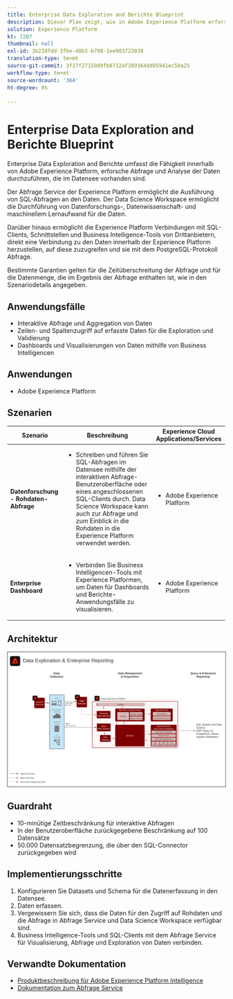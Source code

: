 ```yaml
---
title: Enterprise Data Exploration and Berichte Blueprint
description: Dieser Plan zeigt, wie in Adobe Experience Platform erforscht werden kann, wie Abfrage und Analyse der Daten, die im Datensee vorhanden sind, durchgeführt werden können.
solution: Experience Platform
kt: 7207
thumbnail: null
exl-id: 3b22dfdd-3fbe-40b3-b798-1ee983723039
translation-type: tm+mt
source-git-commit: 3f27f27159d9fb07124f289164dd85941ec58a25
workflow-type: tm+mt
source-wordcount: '364'
ht-degree: 0%

---
```


# Enterprise Data Exploration and Berichte Blueprint

Enterprise Data Exploration and Berichte umfasst die Fähigkeit innerhalb von Adobe Experience Platform, erforsche Abfrage und Analyse der Daten durchzuführen, die im Datensee vorhanden sind.

Der Abfrage Service der Experience Platform ermöglicht die Ausführung von SQL-Abfragen an den Daten. Der Data Science Workspace ermöglicht die Durchführung von Datenforschungs-, Datenwissenschaft- und maschinellem Lernaufwand für die Daten.

Darüber hinaus ermöglicht die Experience Platform Verbindungen mit SQL-Clients, Schnittstellen und Business Intelligence-Tools von Drittanbietern, direkt eine Verbindung zu den Daten innerhalb der Experience Platform herzustellen, auf diese zuzugreifen und sie mit dem PostgreSQL-Protokoll Abfrage.

Bestimmte Garantien gelten für die Zeitüberschreitung der Abfrage und für die Datenmenge, die im Ergebnis der Abfrage enthalten ist, wie in den Szenariodetails angegeben.

## Anwendungsfälle

* Interaktive Abfrage und Aggregation von Daten
* Zeilen- und Spaltenzugriff auf erfasste Daten für die Exploration und Validierung
* Dashboards und Visualisierungen von Daten mithilfe von Business Intelligencen

## Anwendungen

* Adobe Experience Platform

## Szenarien

| Szenario | Beschreibung | Experience Cloud Applications/Services |
|---|---|---|
| **Datenforschung - Rohdaten-Abfrage** | <ul><li>Schreiben und führen Sie SQL-Abfragen im Datensee mithilfe der interaktiven Abfrage-Benutzeroberfläche oder eines angeschlossenen SQL-Clients durch. Data Science Workspace kann auch zur Abfrage und zum Einblick in die Rohdaten in die Experience Platform verwendet werden.</li></ul> | <ul><li>Adobe Experience Platform</li></ul> |
| **Enterprise Dashboard** | <ul><li>Verbinden Sie Business Intelligencen-Tools mit Experience Platformen, um Daten für Dashboards und Berichte-Anwendungsfälle zu visualisieren.</li></ul> | <ul><li>Adobe Experience Platform</li></ul> |

## Architektur

<img src="assets/dataexplore.svg" alt="Referenzarchitektur für Enterprise Data Exploration and Berichte Blueprint" style="border:1px solid #4a4a4a" />

## Guardraht

* 10-minütige Zeitbeschränkung für interaktive Abfragen
* In der Benutzeroberfläche zurückgegebene Beschränkung auf 100 Datensätze
* 50.000 Datensatzbegrenzung, die über den SQL-Connector zurückgegeben wird

## Implementierungsschritte

1. Konfigurieren Sie Datasets und Schema für die Datenerfassung in den Datensee.
1. Daten erfassen.
1. Vergewissern Sie sich, dass die Daten für den Zugriff auf Rohdaten und die Abfrage in Abfrage Service und Data Science Workspace verfügbar sind.
1. Business Intelligence-Tools und SQL-Clients mit dem Abfrage Service für Visualisierung, Abfrage und Exploration von Daten verbinden.

## Verwandte Dokumentation

* [Produktbeschreibung für Adobe Experience Platform Intelligence](https://helpx.adobe.com/legal/product-descriptions/adobe-experience-platform-intelligence---product-description.html)
* [Dokumentation zum Abfrage Service](https://experienceleague.adobe.com/docs/experience-platform/query/home.html?lang=en)
